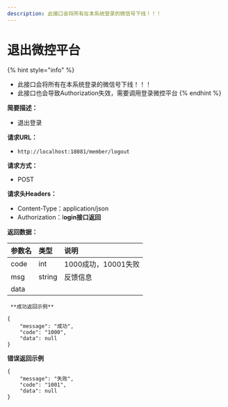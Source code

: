 ```yaml
---
description: 此接口会将所有在本系统登录的微信号下线！！！
---
```


# 退出微控平台

{% hint style="info" %}
* 此接口会将所有在本系统登录的微信号下线！！！
* 此接口也会导致Authorization失效，需要调用登录微控平台
{% endhint %}

**简要描述：**

* 退出登录

**请求URL：**

* `http://localhost:18081/member/logout`

**请求方式：**

* POST

**请求头Headers：**

* Content-Type：application/json
* Authorization：l**ogin接口返回**

**返回数据：**

| 参数名 | 类型 | 说明 |
| :--- | :--- | :--- |
| code | int | 1000成功，10001失败 |
| msg | string | 反馈信息 |
| data |  |  |

```text
 **成功返回示例**

{
    "message": "成功",
    "code": "1000",
    "data": null
}
```

**错误返回示例**

```text
{
    "message": "失败",
    "code": "1001",
    "data": null
}
```

